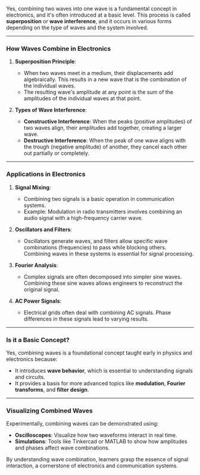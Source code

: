 Yes, combining two waves into one wave is a fundamental concept in electronics, and it's often introduced at a basic level. This process is called **superposition** or **wave interference**, and it occurs in various forms depending on the type of waves and the system involved.

---

### **How Waves Combine in Electronics**
1. **Superposition Principle**:
   - When two waves meet in a medium, their displacements add algebraically. This results in a new wave that is the combination of the individual waves.
   - The resulting wave's amplitude at any point is the sum of the amplitudes of the individual waves at that point.

2. **Types of Wave Interference**:
   - **Constructive Interference**: When the peaks (positive amplitudes) of two waves align, their amplitudes add together, creating a larger wave.
   - **Destructive Interference**: When the peak of one wave aligns with the trough (negative amplitude) of another, they cancel each other out partially or completely.

---

### **Applications in Electronics**
1. **Signal Mixing**:
   - Combining two signals is a basic operation in communication systems.
   - Example: Modulation in radio transmitters involves combining an audio signal with a high-frequency carrier wave.

2. **Oscillators and Filters**:
   - Oscillators generate waves, and filters allow specific wave combinations (frequencies) to pass while blocking others. Combining waves in these systems is essential for signal processing.

3. **Fourier Analysis**:
   - Complex signals are often decomposed into simpler sine waves. Combining these sine waves allows engineers to reconstruct the original signal.

4. **AC Power Signals**:
   - Electrical grids often deal with combining AC signals. Phase differences in these signals lead to varying results.

---

### **Is it a Basic Concept?**
Yes, combining waves is a foundational concept taught early in physics and electronics because:
- It introduces **wave behavior**, which is essential to understanding signals and circuits.
- It provides a basis for more advanced topics like **modulation**, **Fourier transforms**, and **filter design**.

---

### **Visualizing Combined Waves**
Experimentally, combining waves can be demonstrated using:
- **Oscilloscopes**: Visualize how two waveforms interact in real time.
- **Simulations**: Tools like Tinkercad or MATLAB to show how amplitudes and phases affect wave combinations.

By understanding wave combination, learners grasp the essence of signal interaction, a cornerstone of electronics and communication systems.
